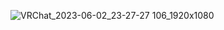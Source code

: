 ![VRChat_2023-06-02_23-27-27 106_1920x1080](https://github.com/schoenheitvil/schoenheitvil/assets/139210440/160e510a-0146-48ed-aa14-8f57938a62c1)
